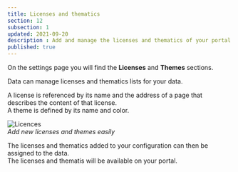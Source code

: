 ```yaml
---
title: Licenses and thematics
section: 12
subsection: 1
updated: 2021-09-20
description : Add and manage the licenses and thematics of your portal
published: true
---
```


On the settings page you will find the **Licenses** and **Themes** sections.

Data can manage licenses and thematics lists for your data.

A license is referenced by its name and the address of a page that describes the content of that license.  
A theme is defined by its name and color.

![Licences](./images/user-guide-backoffice/licence-thematics.jpg)  
*Add new licenses and themes easily*

The licenses and thematics added to your configuration can then be assigned to the data.  
The licenses and thematis will be available on your portal.

